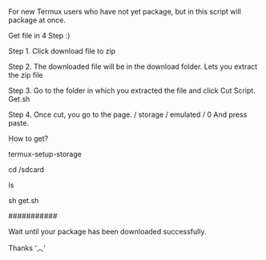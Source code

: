 For new Termux users who have not yet package, 
but in this script will package at once.

Get file in 4 Step :)

Step 1. Click download file to zip

Step 2. The downloaded file will be in the download folder. 
              Lets you extract the zip file

Step 3. Go to the folder in which you extracted the file and click Cut Script. 
             Get.sh

Step 4. Once cut, you go to the page. / storage / emulated / 0
             And press paste.

How to get? 

  termux-setup-storage

  cd /sdcard

  ls

  sh get.sh

###########

Wait until your package has been 
downloaded successfully.

Thanks ‘︿’
